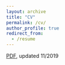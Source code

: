 ```yaml
---
layout: archive
title: "CV"
permalink: /cv/
author_profile: true
redirect_from:
  - /resume
---
```


[PDF](https://f-edwards.github.io/files/edwards-cv.pdf), updated 11/2019